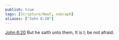 ```yaml
---
publish: true
tags: [Scripture/NewT, noGraph]
aliases: ["John 6:20"]
---
```

[John 6:20](https://churchofjesuschrist.org/study/scriptures/nt/john/6?lang=eng&id=p20#p20) But he saith unto them, It is I; be not afraid.

